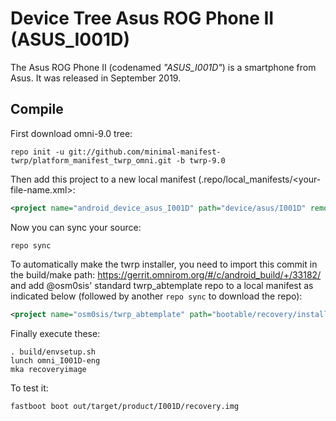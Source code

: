 # Device Tree Asus ROG Phone II (ASUS_I001D)

The Asus ROG Phone II (codenamed _"ASUS_I001D"_) is a smartphone from Asus.
It was released in September 2019.

## Compile

First download omni-9.0 tree:

```
repo init -u git://github.com/minimal-manifest-twrp/platform_manifest_twrp_omni.git -b twrp-9.0
```
Then add this project to a new local manifest (.repo/local_manifests/<your-file-name.xml>:

```xml
<project name="android_device_asus_I001D" path="device/asus/I001D" remote="TeamWin" revision="android-9.0" />
```

Now you can sync your source:

```
repo sync
```

To automatically make the twrp installer, you need to import this commit in the build/make path: https://gerrit.omnirom.org/#/c/android_build/+/33182/
and add @osm0sis' standard twrp_abtemplate repo to a local manifest as indicated below (followed by another `repo sync` to download the repo):

```xml
<project name="osm0sis/twrp_abtemplate" path="bootable/recovery/installer" remote="github" revision="master"/>
```

Finally execute these:

```
. build/envsetup.sh
lunch omni_I001D-eng
mka recoveryimage
```

To test it:

```
fastboot boot out/target/product/I001D/recovery.img
```